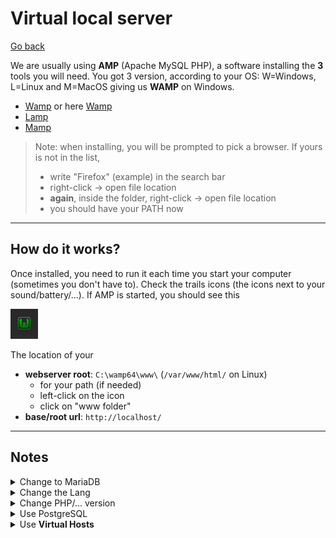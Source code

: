 # Virtual local server

[Go back](../index.md#webserver)

We are usually using **AMP** (Apache MySQL PHP), a software installing the **3** tools you will need. You got 3 version, according to your OS: W=Windows, L=Linux and M=MacOS giving us **WAMP** on Windows.

* [Wamp](https://www.wampserver.com/) or here [Wamp](https://ampps.com/wamp)
* [Lamp](https://ampps.com/lamp)
* [Mamp](https://www.mamp.info/en/mamp/windows/)

> Note: when installing, you will be prompted to pick a browser. If yours is not in the list,
> * write "Firefox" (example) in the search bar
> * right-click -> open file location
> * **again**, inside the folder, right-click -> open file location
> * you should have your PATH now

<hr class="sl">

## How do it works?

Once installed, you need to run it each time you start your computer (sometimes you don't have to). Check the trails icons (the icons next to your sound/battery/...). If AMP is started, you should see this

![wamp icon](images/wamp.png)

The location of your

* **webserver root**: `C:\wamp64\www\` (`/var/www/html/` on Linux)
  * for your path (if needed)
  * left-click on the icon
  * click on "www folder"
* **base/root url**: `http://localhost/`

<hr class="sr">

## Notes

<details class="details-border">
<summary>Change to MariaDB</summary>
<br>

If you, like me, will use `MariaDB` then right-click on wamp in the system trail.

* Settings
* Disabled MySQL
* Enable MariaDB

Your database is at `http://localhost/phpmyadmin`, with the credentials `root` and no password by default.
</details>

<details class="details-border">
<summary>Change the Lang</summary>
<br>

Right-click on wamp in the system trail then in lang menu.
</details>

<details class="details-border">
<summary>Change PHP/... version</summary>
<br>

Left-click on wamp in the system trail. You can enable and disabled PHP modules here too.
</details>

<details class="details-border">
<summary>Use PostgreSQL</summary>
<br>

You can [download PostgreSQL here](https://www.enterprisedb.com/downloads/postgres-postgresql-downloads). Beware that version 12+ needs PHP 7.4.0+.

Don't forget to restart!

* `psql -U user`
* `pgadmin`
</details>

<details class="details-border">
<summary>Use <b>Virtual Hosts</b></summary>
<br>

Sometimes, you don't want to have the URL `http://localhost/.../`, but maybe, the real URL of your website?

Left-click on wamp in the system trail. Click on virtual hosts, and you will be able to add one easily.
</details>